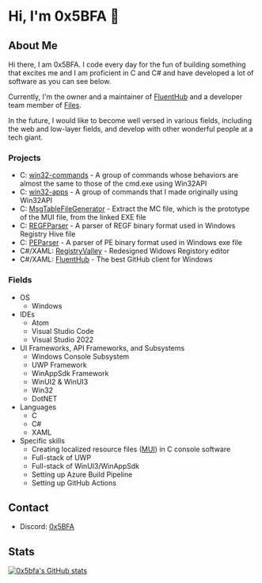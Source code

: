 # Hi, I'm 0x5BFA 👋

<!--
![image](https://github.com/0x5bfa/0x5bfa/assets/62196528/ac88c9ea-9c6b-401b-a5aa-05b63456b247)
-->

## About Me

Hi there, I am 0x5BFA.
I code every day for the fun of building something that excites me and I am proficient in C and C# and have developed a lot of software as you can see below.

Currently, I'm the owner and a maintainer of [FluentHub](https://github.com/FluentHub/FluentHub) and a developer team member of [Files](https://github.com/files-community/files).

In the future, I would like to become well versed in various fields, including the web and low-layer fields, and develop with other wonderful people at a tech giant.

### Projects

- C: [win32-commands](https://github.com/0x5bfa/win32-commands) - A group of commands whose behaviors are almost the same to those of the cmd.exe using Win32API
- C: [win32-apps](https://github.com/0x5bfa/win32-apps) - A group of commands that I made originally using Win32API
- C: [MsgTableFileGenerator](https://github.com/0x5bfa/MsgTableFileGenerator) - Extract the MC file, which is the prototype of the MUI file, from the linked EXE file
- C: [REGFParser](https://github.com/0x5bfa/REGFParser) - A parser of REGF binary format used in Windows Registry Hive file
- C: [PEParser](https://github.com/0x5bfa/PEParser) - A parser of PE binary format used in Windows exe file
- C#/XAML: [RegistryValley](https://github.com/0x5bfa/RegistryValley) - Redesigned Widows Registory editor
- C#/XAML: [FluentHub](https://github.com/0x5bfa/FluentHub) - The best GitHub client for Windows

### Fields 

- OS
  - Windows
- IDEs
  - Atom
  - Visual Studio Code
  - Visual Studio 2022
- UI Frameworks, API Frameworks, and Subsystems
  - Windows Console Subsystem
  - UWP Framework
  - WinAppSdk Framework
  - WinUI2 & WinUI3 
  - Win32
  - DotNET
- Languages
  - C
  - C#
  - XAML
- Specific skills
  - Creating localized resource files ([MUI](https://en.wikipedia.org/wiki/Multilingual_User_Interface)) in C console software
  - Full-stack of UWP
  - Full-stack of WinUI3/WinAppSdk
  - Setting up Azure Build Pipeline
  - Setting up GitHub Actions

## Contact

- Discord: [0x5BFA](https://discordapp.com/users/926892915362521130)

## Stats

[![0x5bfa's GitHub stats](https://github-readme-stats.vercel.app/api?username=0x5bfa&show_icons=true&bg_color=00000000)](https://github.com/0x5bfa)
